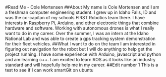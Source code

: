 #Read Me - Cole Mortensen
##About
My name is Cole Mortensen and I am a freshman computer engineering student. 
I grew up in Idaho Falls, ID and was the co-capitan of my schools FIRST Robotics team there.
I have interests in Raspberry Pi, Arduino, and other electronic things that combine hardware and software. Working with autonomous
drones is what I really want to do in my career. Over the summer, I was an intern at the Idaho National Lab and
was able to create a gps tracking system demonstration for their fleet vehicles.
##What I want to do on the team
I am interested in figuring out navigation for the robot but I will do anything to help get the project running.
I have some experience with Arduino, javascript and python and am learning c++. 
I am excited to learn ROS as it looks like an industry standard and will hopefully help me in my career.
##Edit number 1
This is a test to see if I can work smartGit on ubuntu
